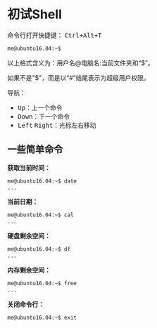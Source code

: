 # 初试Shell

命令行打开快捷键： <kbd>Ctrl+Alt+T</kbd>

```bash
me@ubuntu16.04:~$
```

以上格式含义为：用户名@电脑名:当前文件夹和“$”。

如果不是"$"，而是以“#”结尾表示为超级用户权限。

导航：

-   <kbd>Up</kbd>：上一个命令
-   <kbd>Down</kbd>：下一个命令
-   <kbd>Left</kbd> <kbd>Right</kbd>：光标左右移动

## 一些简单命令

**获取当前时间：**

```bash
me@ubuntu16.04:~$ date
...
```

**当前日期：**

```bash
me@ubuntu16.04:~$ cal
...
```

**硬盘剩余空间：**

```bash
me@ubuntu16.04:~$ df
...
```

**内存剩余空间：**

```bash
me@ubuntu16.04:~$ free
...
```

**关闭命令行：**

```bash
me@ubuntu16.04:~$ exit
```

